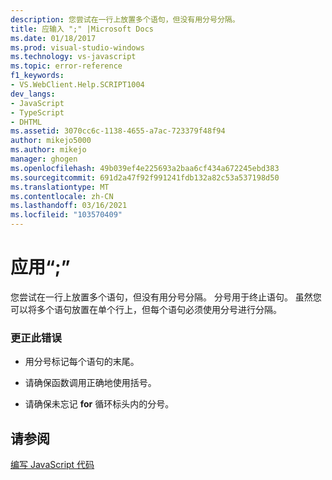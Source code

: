 ```yaml
---
description: 您尝试在一行上放置多个语句，但没有用分号分隔。
title: 应输入 ";" |Microsoft Docs
ms.date: 01/18/2017
ms.prod: visual-studio-windows
ms.technology: vs-javascript
ms.topic: error-reference
f1_keywords:
- VS.WebClient.Help.SCRIPT1004
dev_langs:
- JavaScript
- TypeScript
- DHTML
ms.assetid: 3070cc6c-1138-4655-a7ac-723379f48f94
author: mikejo5000
ms.author: mikejo
manager: ghogen
ms.openlocfilehash: 49b039ef4e225693a2baa6cf434a672245ebd383
ms.sourcegitcommit: 691d2a47f92f991241fdb132a82c53a537198d50
ms.translationtype: MT
ms.contentlocale: zh-CN
ms.lasthandoff: 03/16/2021
ms.locfileid: "103570409"
---
```

# <a name="expected-"></a>应用“;”
您尝试在一行上放置多个语句，但没有用分号分隔。 分号用于终止语句。 虽然您可以将多个语句放置在单个行上，但每个语句必须使用分号进行分隔。  
  
### <a name="to-correct-this-error"></a>更正此错误  
  
- 用分号标记每个语句的末尾。  
  
- 请确保函数调用正确地使用括号。  
  
- 请确保未忘记 **for** 循环标头内的分号。  
  
## <a name="see-also"></a>请参阅  
 [编写 JavaScript 代码](https://developer.mozilla.org/docs/Learn/Getting_started_with_the_web/JavaScript_basics)
